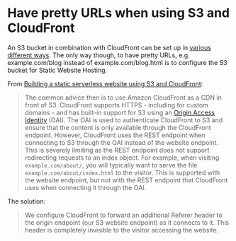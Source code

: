 # Have pretty URLs when using S3 and CloudFront

An S3 bucket in combination with CloudFront can be set up in [various different ways](https://aws.amazon.com/premiumsupport/knowledge-center/cloudfront-serve-static-website/). The only way though, to have pretty URLs, e.g. example.com/blog instead of example.com/blog.html is to configure the S3 bucket for Static Website Hosting.

From [Building a static serverless website using S3 and CloudFront](https://sanderknape.com/2020/02/building-a-static-serverless-website-using-s3-cloudfront/):

> The common advice then is to use Amazon CloudFront as a CDN in front of S3. CloudFront supports HTTPS - including for custom domains - and has built-in support for S3 using an [Origin Access Identity](https://docs.aws.amazon.com/AmazonCloudFront/latest/DeveloperGuide/private-content-restricting-access-to-s3.html) (OAI). The OAI is used to authenticate CloudFront to S3 and ensure that the content is only available through the CloudFront endpoint. However, CloudFront uses the REST endpoint when connecting to S3 through the OAI instead of the website endpoint. This is severely limiting as the REST endpoint does not support redirecting requests to an index object. For example, when visiting `example.com/about/`, you will typically want to serve the file `example.com/about/index.html` to the visitor. This is supported with the website endpoint, but not with the REST endpoint that CloudFront uses when connecting it through the OAI.

The solution:
> We configure CloudFront to forward an additional Referer header to the origin endpoint (our S3 website endpoint) as it connects to it. This header is completely invisible to the visitor accessing the website.
